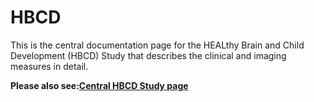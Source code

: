 # HBCD

This is the central documentation page for the HEALthy Brain and Child Development (HBCD) Study that describes the clinical and imaging measures in detail. 

**Please also see:[Central HBCD Study page](https://hbcdstudy.org/)** 



